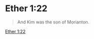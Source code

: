 # Ether 1:22

> And Kim was the son of Morianton.

[Ether 1:22](https://www.churchofjesuschrist.org/study/scriptures/bofm/ether/1?lang=eng&id=p22#p22)



